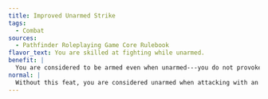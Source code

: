 ```yaml
---
title: Improved Unarmed Strike
tags:
  - Combat
sources:
  - Pathfinder Roleplaying Game Core Rulebook
flavor_text: You are skilled at fighting while unarmed.
benefit: |
  You are considered to be armed even when unarmed---you do not provoke attacks of opportunity when you attack foes while unarmed. Your unarmed strikes can deal lethal or nonlethal damage, at your choice.
normal: |
  Without this feat, you are considered unarmed when attacking with an unarmed strike, and you can deal only nonlethal damage with such an attack.
---
```


